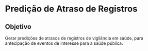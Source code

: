 # Predição de Atraso de Registros

## Objetivo
Gerar predições de atrasos de registros de vigilância em saúde, para antecipação de eventos de interesse para a saúde pública.


